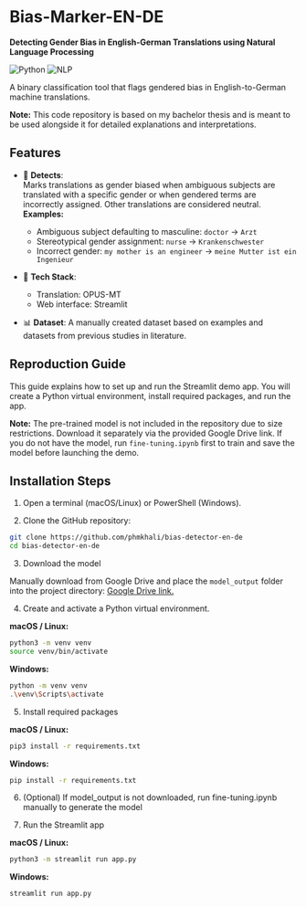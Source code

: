 # Bias-Marker-EN-DE  
**Detecting Gender Bias in English-German Translations using Natural Language Processing**  

![Python](https://img.shields.io/badge/Python-3.12%2B-blue)
![NLP](https://img.shields.io/badge/NLP-BERT%2C%20OPUS--MT-orange)

A binary classification tool that flags gendered bias in English-to-German machine translations.

**Note:** This code repository is based on my bachelor thesis and is meant to be used alongside it for detailed explanations and interpretations.


## Features  
- 🚩 **Detects**:  
    Marks translations as gender biased when ambiguous subjects are translated with a specific gender or when gendered terms are incorrectly assigned. Other translations are considered neutral. **Examples:**  
  - Ambiguous subject defaulting to masculine: `doctor` → `Arzt`  
  - Stereotypical gender assignment: `nurse` → `Krankenschwester`  
  - Incorrect gender: `my mother is an engineer` → `meine Mutter ist ein Ingenieur`  


- 🔧 **Tech Stack**:  
  - Translation: OPUS-MT  
  - Web interface: Streamlit  
- 📊 **Dataset**: 
  A manually created dataset based on examples and datasets from previous studies in literature.


## Reproduction Guide

This guide explains how to set up and run the Streamlit demo app. You will create a Python virtual environment, install required packages, and run the app.  

**Note:** The pre-trained model is not included in the repository due to size restrictions. Download it separately via the provided Google Drive link. If you do not have the model, run `fine-tuning.ipynb` first to train and save the model before launching the demo.

## Installation Steps

1. Open a terminal (macOS/Linux) or PowerShell (Windows).

2. Clone the GitHub repository:

```bash
git clone https://github.com/phmkhali/bias-detector-en-de
cd bias-detector-en-de
```

3. Download the model

Manually download from Google Drive and place the `model_output` folder into the project directory: [Google Drive link.](https://drive.google.com/drive/u/1/folders/11WMb0od_U_sQsUGD0t4DjQwcefI3r_kK)


4. Create and activate a Python virtual environment.

**macOS / Linux:**

```bash
python3 -m venv venv
source venv/bin/activate
```

**Windows:**

```bash
python -m venv venv
.\venv\Scripts\activate
```

5. Install required packages

**macOS / Linux:**

```bash
pip3 install -r requirements.txt
```

**Windows:**

```bash
pip install -r requirements.txt
```

6. (Optional) If model_output is not downloaded, run fine-tuning.ipynb manually to generate the model

7. Run the Streamlit app

**macOS / Linux:**

```bash
python3 -m streamlit run app.py
```

**Windows:**

```bash
streamlit run app.py
```